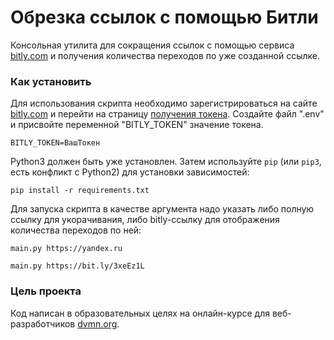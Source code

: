 # Обрезка ссылок с помощью Битли

Консольная утилита для сокращения ссылок с помощью сервиса [bitly.com](https://bitly.com/) и получения количества переходов по уже созданной ссылке.

### Как установить

Для использования скрипта необходимо зарегистрироваться на сайте [bitly.com](https://bitly.com/)
и перейти на страницу [получения токена](https://bitly.is/accesstoken).
Создайте файл ".env" и присвойте переменной "BITLY_TOKEN" значение токена.
```
BITLY_TOKEN=ВашТокен
```

Python3 должен быть уже установлен. 
Затем используйте `pip` (или `pip3`, есть конфликт с Python2) для установки зависимостей:
```
pip install -r requirements.txt
```

Для запуска скрипта в качестве аргумента надо указать либо полную ссылку
для укорачивания, либо bitly-ссылку для отображения количества переходов по ней:
````
main.py https://yandex.ru

main.py https://bit.ly/3xeEz1L
````

### Цель проекта

Код написан в образовательных целях на онлайн-курсе для веб-разработчиков [dvmn.org](https://dvmn.org/).
